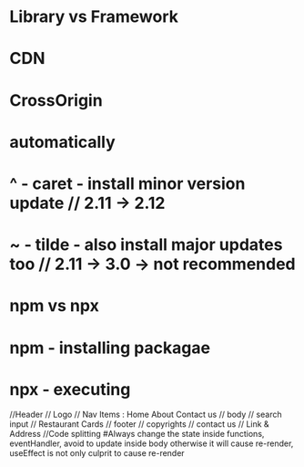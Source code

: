 # Library vs Framework

# CDN

# CrossOrigin

# automatically

# ^ - caret - install minor version update // 2.11 -> 2.12

# ~ - tilde - also install major updates too // 2.11 -> 3.0 -> not recommended

# npm vs npx

# npm - installing packagae

# npx - executing

//Header
// Logo
// Nav Items : Home About Contact us
// body
// search input
// Restaurant Cards
// footer
// copyrights
// contact us
// Link & Address
//Code splitting
#Always change the state inside functions, eventHandler, avoid to update inside body otherwise it will cause re-render, useEffect is not only culprit to cause re-render
